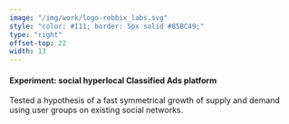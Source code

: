 ```yaml
---
image: "/img/work/logo-rebbix_labs.svg"
style: "color: #111; border: 5px solid #85BC49;"
type: "right"
offset-top: 22
width: 13
---
```

#### Experiment: social hyperlocal Classified Ads platform
Tested a hypothesis of a fast symmetrical growth of supply and demand using user groups on existing social networks.
